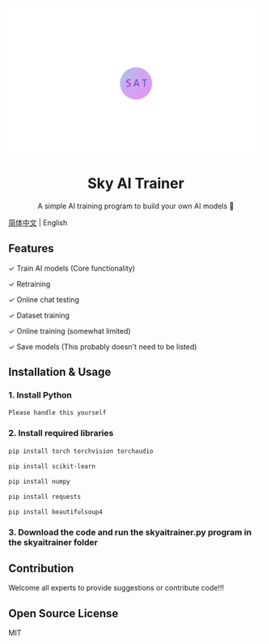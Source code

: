 <div align="center" height="50px" width="50px">
   <img src="./sat.png"></img>
</div>

<div align="center">
   <h1>Sky AI Trainer</h1>
   <p>A simple AI training program to build your own AI models 🚀</p>
</div>

[简体中文](./README.md) | English

## Features

✓ Train AI models (Core functionality)

✓ Retraining

✓ Online chat testing

✓ Dataset training

✓ Online training (somewhat limited)

✓ Save models (This probably doesn't need to be listed)

## Installation & Usage

### 1. Install Python

```
Please handle this yourself
```

### 2. Install required libraries

```
pip install torch torchvision torchaudio
```

```
pip install scikit-learn
```

```
pip install numpy
```

```
pip install requests
```

```
pip install beautifulsoup4
```

### 3. Download the code and run the skyaitrainer.py program in the skyaitrainer folder

## Contribution

Welcome all experts to provide suggestions or contribute code!!!

## Open Source License

MIT